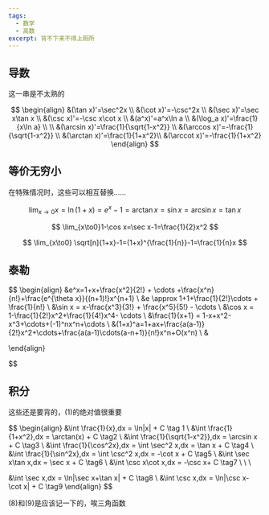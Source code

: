 ```yaml
---
tags:
  - 数学
  - 高数
excerpt: 背不下来不得上厕所
---
```

## 导数

这一串是不太熟的

$$
\begin{align}
&(\tan x)'=\sec^2x \\
&(\cot x)'=-\csc^2x \\ 
&(\sec x)'=\sec x\tan x \\
&(\csc x)'=-\csc x\cot x \\
&(a^x)'=a^x\ln a \\
&(\log_a x)'=\frac{1}{x\ln a} \\ \\
&(\arcsin x)'=\frac{1}{\sqrt{1-x^2}} \\
&(\arccos x)'=-\frac{1}{\sqrt{1-x^2}} \\
&(\arctan x)'=\frac{1}{1+x^2}\\
&(\arccot x)'=-\frac{1}{1+x^2}
\end{align}
$$

## 等价无穷小

在特殊情况时，这些可以相互替换……

$$
\lim_{x \to 0} x=\ln(1+x)=e^x-1=\arctan x=\sin x=\arcsin x=\tan x
$$

$$
\lim_{x\to0}1-\cos x=\sec x-1=\frac{1}{2}x^2
$$

$$
\lim_{x\to0} \sqrt[n]{1+x}-1=(1+x)^{\frac{1}{n}}-1=\frac{1}{n}x
$$

## 泰勒

$$
\begin{align}
&e^x=1+x+\frac{x^2}{2!} + \cdots +\frac{x^n}{n!}+\frac{e^{\theta x}}{(n+1)!}x^{n+1} \\
&e \approx 1+1+\frac{1}{2!}\cdots + \frac{1}{n!} \\
&\sin x = x-\frac{x^3}{3!} + \frac{x^5}{5!} - \cdots \\
&\cos x = 1-\frac{1}{2!}x^2+\frac{1}{4!}x^4- \cdots \\
&\frac{1}{x+1} = 1-x+x^2-x^3+\cdots+(-1)^nx^n+\cdots \\
&(1+x)^a=1+ax+\frac{a(a-1)}{2!}x^2+\cdots+\frac{a(a-1)\cdots(a-n+1)}{n!}x^n+O(x^n) \\
&

\end{align} 

$$

## 积分

这些还是要背的，$(1)$的绝对值很重要

$$
\begin{align}
&\int \frac{1}{x}\,dx = \ln|x| + C \tag 1 \\
&\int \frac{1}{1+x^2}\,dx = \arctan(x) + C  \tag2 \\
&\int \frac{1}{\sqrt{1-x^2}}\,dx = \arcsin x + C \tag3 \\
&\int \frac{1}{\cos^2x}\,dx = \int \sec^2 x\,dx = \tan x + C \tag4 \\
&\int \frac{1}{\sin^2x}\,dx = \int \csc^2 x\,dx = -\cot x + C \tag5 \\
&\int \sec x\tan x\,dx = \sec x + C \tag6 \\
&\int \csc x\cot x\,dx = -\csc x+ C \tag7 \\ \\ \\

&\int \sec x\,dx = \ln|\sec x+\tan x| + C \tag8 \\
&\int \csc x\,dx = \ln|\csc x-\cot x| + C \tag9
\end{align} 
$$


$(8)$和$(9)$是应该记一下的，唉三角函数